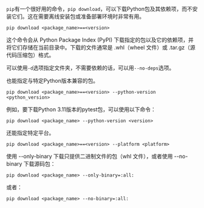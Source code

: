 `pip`有一个很好用的命令，`pip download`，可以下载Python包及其依赖项，而不安装它们。这在需要离线安装包或准备部署环境时非常有用。

```shell
pip download <package_name>==<version>
```
这个命令会从 Python Package Index (PyPI) 下载指定的包以及它的依赖项，并将它们存储在当前目录中。下载的文件通常是 .whl（wheel 文件）或 .tar.gz（源代码压缩包）格式。

可以使用`-d`选项指定文件夹，不需要依赖的话，可以用`--no-deps`选项。

也能指定与特定Python版本兼容的包。
```shell
pip download <package_name>==<version> --python-version <python_version>
```
例如，要下载Python 3.11版本的pytest包，可以使用以下命令：
```shell
pip download <package_name> --python-version <version>
```

还能指定特定平台。
```shell
pip download <package_name>==<version> --platform <platform>
```

使用 --only-binary 下载只提供二进制文件的包（whl 文件），或者使用 --no-binary 下载源码包：

```shell
pip download <package_name> --only-binary=:all:
```

或者：

```shell
pip download <package_name> --no-binary=:all:
```